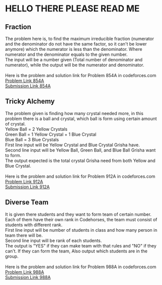 # HELLO THERE PLEASE READ ME

## Fraction
The problem here is, to find the maximum irreducible fraction (numerator and the denominator do not have the same factor, so it can't be lower anymore) which the numerator is less than the denominator. Where numerator and the denominator equals to the given number. <br>
The input will be a number given (Total number of denominator and numerator), while the output will be the numerator and denominator. <br>
<br>
Here is the problem and solution link for Problem 854A in codeforces.com <br>
[Problem Link 854A](http://codeforces.com/contest/854/problem/A) <br>
[Submission Link 854A](http://codeforces.com/contest/854/submission/42296421) <br>

## Tricky Alchemy
The problem given is finding how many crystal needed more, in this problem there is a ball and crystal, which ball is form using certain amount of crystal. <br>
Yellow Ball = 2 Yellow Crystals <br>
Green Ball = 1 Yellow Crystal + 1 Blue Crystal <br>
Blue Ball = 3 Blue Crystals <br>
First line input will be Yellow Crystal and Blue Crystal Grisha have. <br>
Second line input will be Yellow Ball, Green Ball, and Blue Ball Grisha want to form. <br>
The output expected is the total crystal Grisha need from both Yellow and Blue Crystal. <br>
<br>
Here is the problem and solution link for Problem 912A in codeforces.com <br>
[Problem Link 912A](http://codeforces.com/contest/912/problem/A) <br>
[Submission Link 912A](http://codeforces.com/contest/912/submission/42300682) <br>

## Diverse Team
It is given there students and they want to form team of certain number. Each of them have their own rank in Codehorses, the team must consist of students with different rank.<br>
First line input will be number of students in class and how many person in team there will be.<br>
Second line input will be rank of each students.<br>
The output is "YES" if they can make team with that rules and "NO" if they can't. If they can form the team, Also output which students are in the group. <br>
<br>
Here is the problem and solution link for Problem 988A in codeforces.com <br>
[Problem Link 988A](http://codeforces.com/contest/988/problem/A) <br>
[Submission Link 988A](http://codeforces.com/contest/988/submission/42335085) <br>
